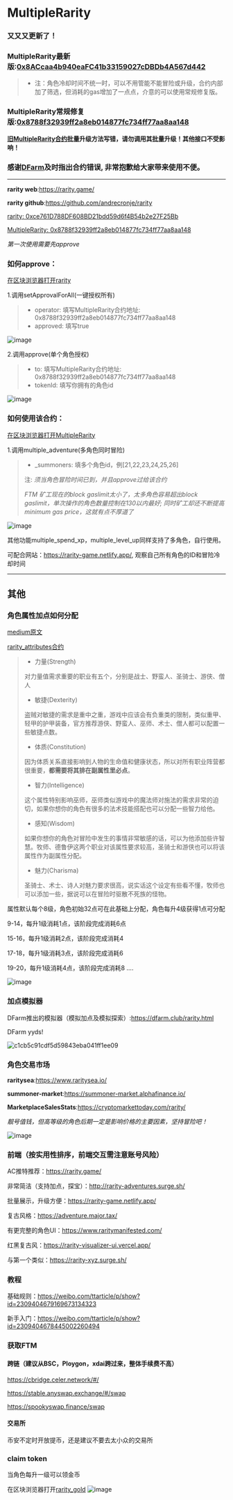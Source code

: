 # MultipleRarity

### 又又又更新了！
### MultipleRarity最新版:[0x8ACcaa4b940eaFC41b33159027cDBDb4A567d442](https://ftmscan.com/address/0x8accaa4b940eafc41b33159027cdbdb4a567d442#writeContract)
> * 注：角色冷却时间不统一时，可以不用管能不能冒险或升级，合约内部加了筛选，但消耗的gas增加了一点点，介意的可以使用常规修复版。

### MultipleRarity常规修复版:[0x8788f32939ff2a8eb014877fc734ff77aa8aa148](https://ftmscan.com/address/0x8788f32939ff2a8eb014877fc734ff77aa8aa148)

**[旧MultipleRarity合约](https://ftmscan.com/address/0xB3e2dEa302f43Df164758f1A8Ded7Ac6C87741b3)批量升级方法写错，请勿调用其批量升级！其他接口不受影响！**
### 感谢[DFarm](https://weibo.com/u/6112840709)及时指出合约错误, 非常抱歉给大家带来使用不便。


------

**rarity web**:https://rarity.game/

**rarity github**:https://github.com/andrecronje/rarity

[rarity: 0xce761D788DF608BD21bdd59d6f4B54b2e27F25Bb](https://ftmscan.com/address/0xce761d788df608bd21bdd59d6f4b54b2e27f25bb#code)



[MultipleRarity: 0x8788f32939ff2a8eb014877fc734ff77aa8aa148](https://ftmscan.com/address/0x8788f32939ff2a8eb014877fc734ff77aa8aa148#code)


*第一次使用需要先approve*
### 如何approve：
[在区块浏览器打开rarity](https://ftmscan.com/address/0xce761d788df608bd21bdd59d6f4b54b2e27f25bb#writeContract)

1.调用setApprovalForAll(一键授权所有)
> * operator: 填写MultipleRarity合约地址: 0x8788f32939ff2a8eb014877fc734ff77aa8aa148
> * approved: 填写true

![image](https://user-images.githubusercontent.com/20993492/132890380-678de795-7be2-4299-a7e1-d26cd2870ce2.png)

2.调用approve(单个角色授权)
> * to: 填写MultipleRarity合约地址: 0x8788f32939ff2a8eb014877fc734ff77aa8aa148
> * tokenId: 填写你拥有的角色id

![image](https://user-images.githubusercontent.com/20993492/132890454-3faa4f68-b273-45f3-8882-babaaf1e3261.png)



### 如何使用该合约：
[在区块浏览器打开MultipleRarity](https://ftmscan.com/address/0x8788f32939ff2a8eb014877fc734ff77aa8aa148#writeContract)

1.调用multiple_adventure(多角色同时冒险)
> * _summoners: 填多个角色id，例[21,22,23,24,25,26]
> 
> 注: *须当角色冒险时间已到，并且approve过给该合约*
> 
> *FTM 矿工现在的block gaslimit太小了，太多角色容易超出block gaslimit，单次操作的角色数量控制在130以内最好; 同时矿工却还不断提高 minimum gas price，这就有点不厚道了*
  


![image](https://user-images.githubusercontent.com/20993492/132503821-be600618-4e33-453b-84bd-c7750465a85e.png)

其他功能multiple_spend_xp，multiple_level_up同样支持了多角色，自行使用。

可配合网站：https://rarity-game.netlify.app/, 观察自己所有角色的ID和冒险冷却时间



------

## 其他
### 角色属性加点如何分配

[medium原文](https://andrecronje.medium.com/rarity-attributes-19ff3cd457c8)

[rarity_attributes合约](https://ftmscan.com/address/0xb5f5af1087a8da62a23b08c00c6ec9af21f397a1)

> * 力量(Strength)
> 
> 对力量值需求重要的职业有五个，分别是战士、野蛮人、圣骑士、游侠、僧人
> 
> * 敏捷(Dexterity)
> 
> 盗贼对敏捷的需求是重中之重，游戏中应该会有负重类的限制，类似重甲、轻甲的护甲装备，官方推荐游侠、野蛮人、巫师、术士、僧人都可以配置一些敏捷点数。
> 
> * 体质(Constitution)
> 
> 因为体质关系直接影响到人物的生命值和健康状态，所以对所有职业阵营都很重要，**都需要将其排在副属性里必点**。
> 
> * 智力(Intelligence)
> 
> 这个属性特别影响巫师，巫师类似游戏中的魔法师对施法的需求非常的迫切，如果你想你的角色有很多的法术技能搭配也可以分配一些智力给他。
> 
> * 感知(Wisdom)
> 
> 如果你想你的角色对冒险中发生的事情非常敏感的话，可以为他添加些许智慧。牧师、德鲁伊这两个职业对该属性要求较高，圣骑士和游侠也可以将该属性作为副属性分配。
> 
> * 魅力(Charisma)
> 
> 圣骑士、术士、诗人对魅力要求很高，说实话这个设定有些看不懂，牧师也可以添加一些，据说可以在冒险时驱散不死族的怪物。

属性默认每个8级，角色初始32点可在此基础上分配，角色每升4级获得1点可分配

9-14，每升1级消耗1点，该阶段完成消耗6点

15-16，每升1级消耗2点，该阶段完成消耗4

17-18，每升1级消耗3点，该阶段完成消耗6

19-20，每升1级消耗4点，该阶段完成消耗8
....

![image](https://user-images.githubusercontent.com/20993492/132832050-4f893437-89e8-47f7-8977-2cb44b3b2ab2.png)




### 加点模拟器
DFarm推出的模拟器（模拟加点及模拟探索）:https://dfarm.club/rarity.html

DFarm yyds!

![c1cb5c91cdf5d59843eba041ff1ee09](https://user-images.githubusercontent.com/20993492/132671153-4983bb11-aa17-4436-8bad-e549c133d5e4.png)

### 角色交易市场
**raritysea**:https://www.raritysea.io/

**summoner-market**:https://summoner-market.alphafinance.io/ 

**MarketplaceSalesStats**:https://cryptomarkettoday.com/rarity/

*靓号值钱，但高等级的角色后期一定是影响价格的主要因素，坚持冒险吧！*

![image](https://user-images.githubusercontent.com/20993492/132943146-62ddb89f-aeaf-451d-95b2-9e8e24942a27.png)


### 前端（按实用性排序，前端交互需注意账号风险）

  AC推特推荐：https://rarity.game/

  非常简洁（支持加点，探宝）：http://rarity-adventures.surge.sh/

  批量展示，升级方便：https://rarity-game.netlify.app/

  复古风格：https://adventure.major.tax/

  有更完整的角色UI：https://www.raritymanifested.com/

  红黑复古风：https://rarity-visualizer-ui.vercel.app/

  与第一个类似：https://rarity-xyz.surge.sh/


### 教程

  基础规则：https://weibo.com/ttarticle/p/show?id=2309404679169673134323

  新手入门：https://weibo.com/ttarticle/p/show?id=2309404678445002260494


### 获取FTM

#### 跨链（建议从BSC，Ploygon，xdai跨过来，整体手续费不高）

  https://cbridge.celer.network/#/
  
  https://stable.anyswap.exchange/#/swap
  
  https://spookyswap.finance/swap

#### 交易所

  币安不定时开放提币，还是建议不要去太小众的交易所

### claim token
当角色每升一级可以领金币

在区块浏览器打开[rarity_gold](https://ftmscan.com/address/0x2069B76Afe6b734Fb65D1d099E7ec64ee9CC76B2#writeContract)
![image](https://user-images.githubusercontent.com/20993492/132827633-68807f22-cbdc-473b-a0bc-7be80d76c61e.png)

